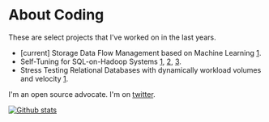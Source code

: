 # About Coding

These are select projects that I've worked on in the last years.

- [current] Storage Data Flow Management based on Machine Learning [1](https://www.stockwatch.com.cy/en/article/emporika-nea/cut-partners-huawei-fuel-ai-data-storage-systems).
- Self-Tuning for SQL-on-Hadoop Systems [1](https://www.sciencedirect.com/science/article/abs/pii/S2214579621000216), [2](https://link.springer.com/chapter/10.1007%2F978-3-030-33223-5_9), [3](http://ceur-ws.org/Vol-2469/ERDemo03.pdf).
- Stress Testing Relational Databases with dynamically workload volumes and velocity [1](https://link.springer.com/chapter/10.1007/978-3-319-44403-1_13).

I'm an open source advocate. I'm on [twitter](https://www.twitter.com/edsonrlucas).

[![Github stats](https://github-readme-stats.vercel.app/api?username=edsonrl&theme=white-black)](https://github.com/edsonrl/github-readme-stats)
